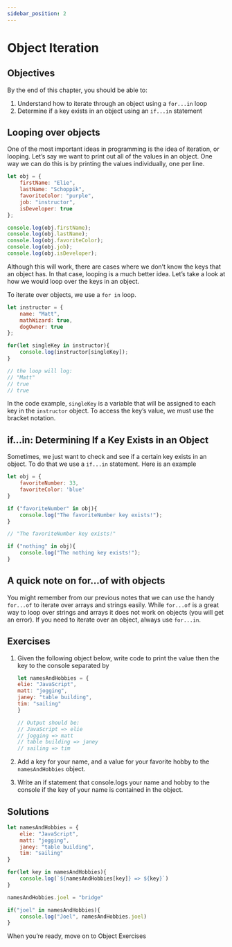 ```yaml
---
sidebar_position: 2
---
```


# Object Iteration

## Objectives

By the end of this chapter, you should be able to:

1. Understand how to iterate through an object using a `for...in` loop
2. Determine if a key exists in an object using an `if...in` statement

## Looping over objects

One of the most important ideas in programming is the idea of iteration, or looping. Let’s say we want to print out all of the values in an object. One way we can do this is by printing the values individually, one per line.

```js
let obj = {
    firstName: "Elie",
    lastName: "Schoppik",
    favoriteColor: "purple",
    job: "instructor",
    isDeveloper: true
};

console.log(obj.firstName);
console.log(obj.lastName);
console.log(obj.favoriteColor);
console.log(obj.job);
console.log(obj.isDeveloper);
```

Although this will work, there are cases where we don’t know the keys that an object has. In that case, looping is a much better idea. Let’s take a look at how we would loop over the keys in an object.

To iterate over objects, we use a `for in` loop.


```js
let instructor = {
    name: "Matt",
    mathWizard: true,
    dogOwner: true
};

for(let singleKey in instructor){
    console.log(instructor[singleKey]);
}

// the loop will log:
// "Matt"
// true
// true
```

In the code example, `singleKey` is a variable that will be assigned to each key in the `instructor` object. To access the key’s value, we must use the bracket notation.

## if…in: Determining If a Key Exists in an Object

Sometimes, we just want to check and see if a certain key exists in an object. To do that we use a `if...in` statement. Here is an example

```js
let obj = {
    favoriteNumber: 33,
    favoriteColor: 'blue'
}

if ("favoriteNumber" in obj){
    console.log("The favoriteNumber key exists!");
}

// "The favoriteNumber key exists!"

if ("nothing" in obj){
    console.log("The nothing key exists!");
}
```

## A quick note on for…of with objects
You might remember from our previous notes that we can use the handy `for...of` to iterate over arrays and strings easily. While `for...of` is a great way to loop over strings and arrays it does not work on objects (you will get an error). If you need to iterate over an object, always use `for...in`.

## Exercises

1. Given the following object below, write code to print the value then the key to the console separated by
    ```js
    let namesAndHobbies = {
    elie: "JavaScript",
    matt: "jogging",
    janey: "table building",
    tim: "sailing"
    }

    // Output should be:
    // JavaScript => elie
    // jogging => matt
    // table building => janey
    // sailing => tim
    ```

2. Add a key for your name, and a value for your favorite hobby to the `namesAndHobbies` object.

3. Write an if statement that console.logs your name and hobby to the console if the key of your name is contained in the object.

## Solutions

```js
let namesAndHobbies = {
    elie: "JavaScript",
    matt: "jogging",
    janey: "table building",
    tim: "sailing"
}

for(let key in namesAndHobbies){
    console.log(`${namesAndHobbies[key]} => ${key}`)
}

namesAndHobbies.joel = "bridge"

if("joel" in namesAndHobbies){
    console.log("Joel", namesAndHobbies.joel)
}
```

When you’re ready, move on to Object Exercises